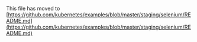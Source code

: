 This file has moved to [https://github.com/kubernetes/examples/blob/master/staging/selenium/README.md](https://github.com/kubernetes/examples/blob/master/staging/selenium/README.md)

